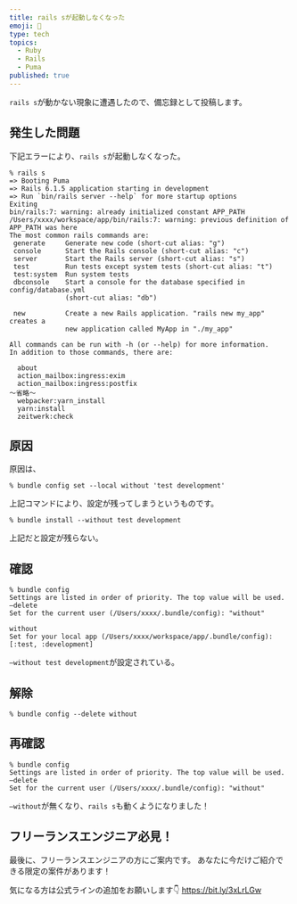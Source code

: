```yaml
---
title: rails sが起動しなくなった
emoji: 📝
type: tech
topics:
  - Ruby
  - Rails
  - Puma
published: true
---
```


`rails s`が動かない現象に遭遇したので、備忘録として投稿します。

## 発生した問題

下記エラーにより、`rails s`が起動しなくなった。

```
% rails s
=> Booting Puma
=> Rails 6.1.5 application starting in development 
=> Run `bin/rails server --help` for more startup options
Exiting
bin/rails:7: warning: already initialized constant APP_PATH
/Users/xxxx/workspace/app/bin/rails:7: warning: previous definition of APP_PATH was here
The most common rails commands are:
 generate     Generate new code (short-cut alias: "g")
 console      Start the Rails console (short-cut alias: "c")
 server       Start the Rails server (short-cut alias: "s")
 test         Run tests except system tests (short-cut alias: "t")
 test:system  Run system tests
 dbconsole    Start a console for the database specified in config/database.yml
              (short-cut alias: "db")

 new          Create a new Rails application. "rails new my_app" creates a
              new application called MyApp in "./my_app"

All commands can be run with -h (or --help) for more information.
In addition to those commands, there are:

  about
  action_mailbox:ingress:exim
  action_mailbox:ingress:postfix
〜省略〜
  webpacker:yarn_install
  yarn:install
  zeitwerk:check
```

## 原因

原因は、

```
% bundle config set --local without 'test development'
```

上記コマンドにより、設定が残ってしまうというものです。

```
% bundle install --without test development
```

上記だと設定が残らない。

## 確認

```
% bundle config
Settings are listed in order of priority. The top value will be used.
–delete
Set for the current user (/Users/xxxx/.bundle/config): "without"

without
Set for your local app (/Users/xxxx/workspace/app/.bundle/config): [:test, :development]
```
`–without test development`が設定されている。

## 解除
```
% bundle config --delete without
```
## 再確認
```
% bundle config                 
Settings are listed in order of priority. The top value will be used.
–delete
Set for the current user (/Users/xxxx/.bundle/config): "without"
```
`–without`が無くなり、`rails s`も動くようになりました！

## フリーランスエンジニア必見！

最後に、フリーランスエンジニアの方にご案内です。
あなたに今だけご紹介できる限定の案件があります！

気になる方は公式ラインの追加をお願いします👇
https://bit.ly/3xLrLGw